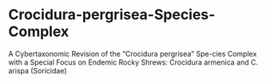 # Crocidura-pergrisea-Species-Complex
A Cybertaxonomic Revision of the “Crocidura pergrisea” Spe-cies Complex with a Special Focus on Endemic Rocky Shrews: Crocidura armenica and C. arispa (Soricidae)
